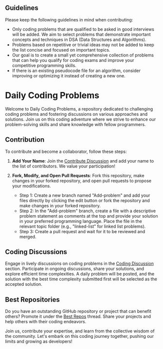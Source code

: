 ## Guidelines

Please keep the following guidelines in mind when contributing:

- Only coding problems that are qualified to be asked in good interviews will be added. We aim to select problems that demonstrate important concepts and techniques in DSA (Data Structures and Algorithms).
- Problems based on repetitive or trivial ideas may not be added to keep the list concise and focused on important topics.
- Our goal is to create a small yet comprehensive collection of problems that can help you qualify for coding exams and improve your competitive programming skills.
- If there is an existing pseudocode file for an algorithm, consider improving or optimizing it instead of creating a new one.

# Daily Coding Problems

Welcome to Daily Coding Problems, a repository dedicated to challenging coding problems and fostering discussions on various approaches and solutions. Join us on this coding adventure where we strive to enhance our problem-solving skills and share knowledge with fellow programmers.

## Contribution

To contribute and become a collaborator, follow these steps:

1. **Add Your Name**: Join the [Contribute Discussion](https://github.com/Veercodeprog/Data-Structures-implementation/discussions/categories/contribute) and add your name to the list of contributors. We value your participation!

2. **Fork, Modify, and Open Pull Requests**: Fork this repository, make changes in your forked repository, and open pull requests to propose your modifications.

   - Step 1: Create a new branch named "Add-problem" and add your files directly by clicking the edit button or fork the repository and make changes in your forked repository.
   - Step 2: In the "Add-problem" branch, create a file with a descriptive problem statement as comments at the top and provide your solution in your preferred programming language. Place the file in the relevant topic folder (e.g., "linked-list" for linked list problems).
   - Step 3: Create a pull request and wait for it to be reviewed and merged.

## Coding Discussions

Engage in lively discussions on coding problems in the [Coding Discussion](https://github.com/Veercodeprog/Data-Structures-implementation/discussions/categories/coding-discussion-share-your-solution-with-best-time-complexity-approach) section. Participate in ongoing discussions, share your solutions, and explore efficient time complexities. A daily problem will be posted, and the solution with the best time complexity submitted first will be selected as the accepted solution.

## Best Repositories

Do you have an outstanding GitHub repository or project that can benefit others? Promote it under the [Best Repos](https://github.com/Veercodeprog/Data-Structures-implementation/discussions/categories/best-repos) thread. Share your projects and help others with their coding endeavors.

Join us, contribute your expertise, and learn from the collective wisdom of the community. Let's embark on this coding journey together, pushing our limits and growing as developers!

